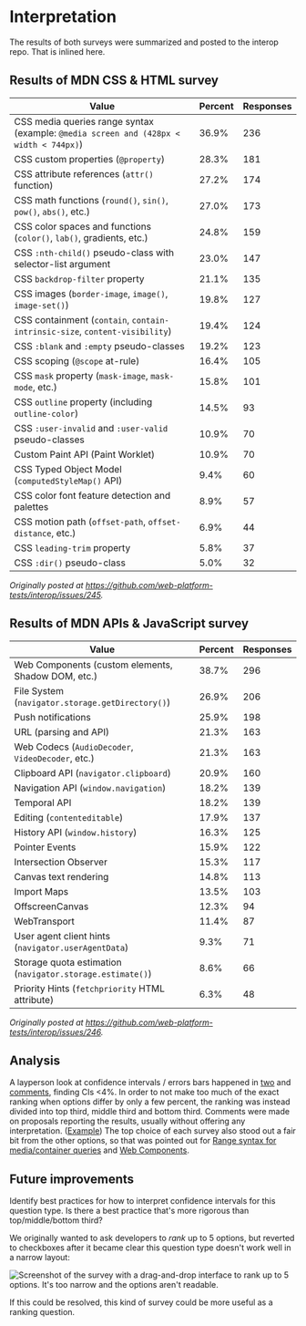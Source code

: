 # Interpretation

The results of both surveys were summarized and posted to the interop repo. That is inlined here.

## Results of MDN CSS & HTML survey

| Value | Percent | Responses |
| -- | -- | -- |
| CSS media queries range syntax (example: `@media screen and (428px < width < 744px)`) | 36.9% | 236 |
| CSS custom properties (`@property`) | 28.3% | 181 |
| CSS attribute references (`attr()` function) | 27.2% | 174 |
| CSS math functions (`round()`, `sin()`, `pow()`, `abs()`, etc.) | 27.0% | 173 |
| CSS color spaces and functions (`color()`, `lab()`, gradients, etc.) | 24.8% | 159 |
| CSS `:nth-child()` pseudo-class with selector-list argument | 23.0% | 147 |
| CSS `backdrop-filter` property | 21.1% | 135 |
| CSS images (`border-image`, `image()`, `image-set()`) | 19.8% | 127 |
| CSS containment (`contain`, `contain-intrinsic-size`, `content-visibility`) | 19.4% | 124 |
| CSS `:blank` and `:empty` pseudo-classes | 19.2% | 123 |
| CSS scoping (`@scope` at-rule) | 16.4% | 105 |
| CSS `mask` property (`mask-image`, `mask-mode`, etc.) | 15.8% | 101 |
| CSS `outline` property (including `outline-color`) | 14.5% | 93 |
| CSS `:user-invalid` and `:user-valid` pseudo-classes | 10.9% | 70 |
| Custom Paint API (Paint Worklet) | 10.9% | 70 |
| CSS Typed Object Model (`computedStyleMap()` API) | 9.4% | 60 |
| CSS color font feature detection and palettes | 8.9% | 57 |
| CSS motion path (`offset-path`, `offset-distance`, etc.) | 6.9% | 44 |
| CSS `leading-trim` property | 5.8% | 37 |
| CSS `:dir()` pseudo-class | 5.0% | 32 |

_Originally posted at https://github.com/web-platform-tests/interop/issues/245._

## Results of MDN APIs & JavaScript survey

| Value | Percent | Responses |
| -- | -- | -- |
| Web Components (custom elements, Shadow DOM, etc.) | 38.7% | 296 |
| File System (`navigator.storage.getDirectory()`) | 26.9% | 206 |
| Push notifications | 25.9% | 198 |
| URL (parsing and API) | 21.3% | 163 |
| Web Codecs (`AudioDecoder`, `VideoDecoder`, etc.) | 21.3% | 163 |
| Clipboard API (`navigator.clipboard`) | 20.9% | 160 |
| Navigation API (`window.navigation`) | 18.2% | 139 |
| Temporal API | 18.2% | 139 |
| Editing (`contenteditable`) | 17.9% | 137 |
| History API (`window.history`) | 16.3% | 125 |
| Pointer Events | 15.9% | 122 |
| Intersection Observer | 15.3% | 117 |
| Canvas text rendering | 14.8% | 113 |
| Import Maps | 13.5% | 103 |
| OffscreenCanvas | 12.3% | 94 |
| WebTransport | 11.4% | 87 |
| User agent client hints (`navigator.userAgentData`) | 9.3% | 71 |
| Storage quota estimation (`navigator.storage.estimate()`) | 8.6% | 66 |
| Priority Hints (`fetchpriority` HTML attribute) | 6.3% | 48 |

_Originally posted at https://github.com/web-platform-tests/interop/issues/246._

## Analysis

A layperson look at confidence intervals / errors bars happened in [two](https://github.com/web-platform-tests/interop/issues/245#issuecomment-1311874383) and [comments](https://github.com/web-platform-tests/interop/issues/246#issuecomment-1312098410), finding CIs <4%. In order to not make too much of the exact ranking when options differ by only a few percent, the ranking was instead divided into top third, middle third and bottom third. Comments were made on proposals reporting the results, usually without offering any interpretation. ([Example](https://github.com/web-platform-tests/interop/issues/158#issuecomment-1311876330)) The top choice of each survey also stood out a fair bit from the other options, so that was pointed out for [Range syntax for media/container queries](https://github.com/web-platform-tests/interop/issues/141#issuecomment-1311829551) and [Web Components](https://github.com/web-platform-tests/interop/issues/230#issuecomment-1312116874).

## Future improvements

Identify best practices for how to interpret confidence intervals for this question type. Is there a best practice that's more rigorous than top/middle/bottom third?

We originally wanted to ask developers to _rank_ up to 5 options, but reverted to checkboxes after it became clear this question type doesn't work well in a narrow layout:

![Screenshot of the survey with a drag-and-drop interface to rank up to 5 options. It's too narrow and the options aren't readable.](https://user-images.githubusercontent.com/302715/198219279-a8a05d63-50e7-44d8-932c-4a4b7253ca78.png)

If this could be resolved, this kind of survey could be more useful as a ranking question.
